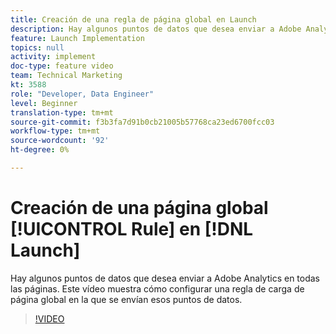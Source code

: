 ```yaml
---
title: Creación de una regla de página global en Launch
description: Hay algunos puntos de datos que desea enviar a Adobe Analytics en todas las páginas. Este vídeo muestra cómo configurar una regla de carga de página global para enviar esos puntos de datos en.
feature: Launch Implementation
topics: null
activity: implement
doc-type: feature video
team: Technical Marketing
kt: 3588
role: "Developer, Data Engineer"
level: Beginner
translation-type: tm+mt
source-git-commit: f3b3fa7d91b0cb21005b57768ca23ed6700fcc03
workflow-type: tm+mt
source-wordcount: '92'
ht-degree: 0%

---
```



# Creación de una página global [!UICONTROL Rule] en [!DNL Launch]

Hay algunos puntos de datos que desea enviar a Adobe Analytics en todas las páginas. Este vídeo muestra cómo configurar una regla de carga de página global en la que se envían esos puntos de datos.

>[!VIDEO](https://video.tv.adobe.com/v/28769/?quality=12)
